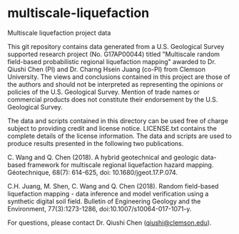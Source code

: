 # multiscale-liquefaction
Multiscale liquefaction project data

This git repository contains data generated from a U.S. Geological Survey supported research project (No. G17AP00044) titled "Multiscale random field-based probabilistic regional liquefaction mapping" awarded to Dr. Qiushi Chen (PI) and Dr. Charng Hsein Juang (co-PI) from Clemson University. The views and conclusions contained in this project are those of the authors and should not be interpreted as representing the opinions or policies of the U.S. Geological Survey. Mention of trade names or commercial products does not constitute their endorsement by the U.S. Geological Survey.

The data and scripts contained in this directory can be used free of charge subject to providing credit and license notice. LICENSE.txt contains the complete details of the license information. The data and scripts are used to produce results presented in the following two publications.

C. Wang and Q. Chen (2018). A hybrid geotechnical and geologic data-based framework for multiscale regional liquefaction hazard mapping. Géotechnique, 68(7): 614-625, doi: 10.1680/jgeot.17.P.074.

C.H. Juang, M. Shen, C. Wang and Q. Chen (2018). Random field-based liquefaction mapping - data inference and model verification using a synthetic digital soil field. Bulletin of Engineering Geology and the Environment, 77(3):1273-1286, doi:10.1007/s10064-017-1071-y.

For questions, please contact Dr. Qiushi Chen (qiushi@clemson.edu).

